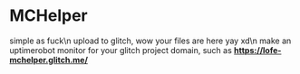 # MCHelper
 
simple as fuck\n
upload to glitch, wow your files are here yay xd\n
make an uptimerobot monitor for your glitch project domain, such as **https://lofe-mchelper.glitch.me/**
